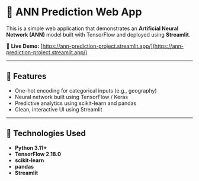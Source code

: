 # 🔮 ANN Prediction Web App

This is a simple web application that demonstrates an **Artificial Neural Network (ANN)** model built with TensorFlow and deployed using **Streamlit**.

🔗 **Live Demo:** [https://ann-prediction-project.streamlit.app/](https://ann-prediction-project.streamlit.app/)

---

## 🚀 Features

- One-hot encoding for categorical inputs (e.g., geography)
- Neural network built using TensorFlow / Keras
- Predictive analytics using scikit-learn and pandas
- Clean, interactive UI using Streamlit

---

## 🧠 Technologies Used

- **Python 3.11+**
- **TensorFlow 2.18.0**
- **scikit-learn**
- **pandas**
- **Streamlit**

